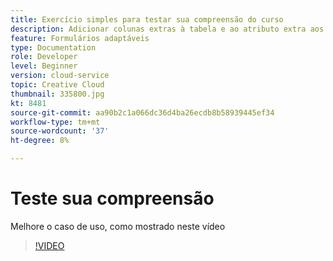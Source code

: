 ```yaml
---
title: Exercício simples para testar sua compreensão do curso
description: Adicionar colunas extras à tabela e ao atributo extra aos critérios de pesquisa
feature: Formulários adaptáveis
type: Documentation
role: Developer
level: Beginner
version: cloud-service
topic: Creative Cloud
thumbnail: 335800.jpg
kt: 8481
source-git-commit: aa90b2c1a066dc36d4ba26ecdb8b58939445ef34
workflow-type: tm+mt
source-wordcount: '37'
ht-degree: 8%

---
```


# Teste sua compreensão

Melhore o caso de uso, como mostrado neste vídeo

>[!VIDEO](https://video.tv.adobe.com/v/335800/?quality=12&learn=on)

